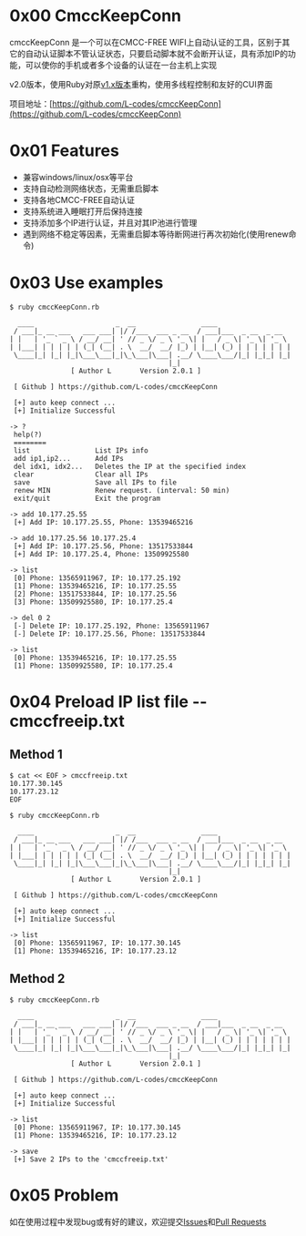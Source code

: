 # 0x00 CmccKeepConn
cmccKeepConn 是一个可以在CMCC-FREE WIFI上自动认证的工具，区别于其它的自动认证脚本不管认证状态，只要启动脚本就不会断开认证，具有添加IP的功能，可以使你的手机或者多个设备的认证在一台主机上实现

v2.0版本，使用Ruby对原[v1.x版本](https://github.com/L-codes/CmccKeepConn/releases/tag/v1.x)重构，使用多线程控制和友好的CUI界面

项目地址：[https://github.com/L-codes/cmccKeepConn](https://github.com/L-codes/cmccKeepConn)

# 0x01 Features
- 兼容windows/linux/osx等平台
- 支持自动检测网络状态，无需重启脚本
- 支持各地CMCC-FREE自动认证
- 支持系统进入睡眠打开后保持连接
- 支持添加多个IP进行认证，并且对其IP池进行管理
- 遇到网络不稳定等因素，无需重启脚本等待断网进行再次初始化(使用renew命令)

# 0x03 Use examples
```
$ ruby cmccKeepConn.rb

  ____                    _  __                ____
 / ___|_ __ ___   ___ ___| |/ /___  ___ _ __  / ___|___  _ __  _ __
| |   | '_ ` _ \ / __/ __| ' // _ \/ _ \ '_ \| |   / _ \| '_ \| '_ \
| |___| | | | | | (_| (__| . \  __/  __/ |_) | |__| (_) | | | | | | |
 \____|_| |_| |_|\___\___|_|\_\___|\___| .__/ \____\___/|_| |_|_| |_|
                                       |_|
               [ Author L       Version 2.0.1 ]

 [ Github ] https://github.com/L-codes/cmccKeepConn

 [+] auto keep connect ...
 [+] Initialize Successful

-> ?
 help(?)
 ========
 list                List IPs info
 add ip1,ip2...      Add IPs
 del idx1, idx2...   Deletes the IP at the specified index
 clear               Clear all IPs
 save                Save all IPs to file
 renew MIN           Renew request. (interval: 50 min)
 exit/quit           Exit the program

-> add 10.177.25.55
 [+] Add IP: 10.177.25.55, Phone: 13539465216

-> add 10.177.25.56 10.177.25.4
 [+] Add IP: 10.177.25.56, Phone: 13517533844
 [+] Add IP: 10.177.25.4, Phone: 13509925580

-> list
 [0] Phone: 13565911967, IP: 10.177.25.192
 [1] Phone: 13539465216, IP: 10.177.25.55
 [2] Phone: 13517533844, IP: 10.177.25.56
 [3] Phone: 13509925580, IP: 10.177.25.4

-> del 0 2
 [-] Delete IP: 10.177.25.192, Phone: 13565911967
 [-] Delete IP: 10.177.25.56, Phone: 13517533844

-> list
 [0] Phone: 13539465216, IP: 10.177.25.55
 [1] Phone: 13509925580, IP: 10.177.25.4
```

# 0x04 Preload IP list file -- cmccfreeip.txt

## Method 1
```
$ cat << EOF > cmccfreeip.txt
10.177.30.145
10.177.23.12
EOF

$ ruby cmccKeepConn.rb

  ____                    _  __                ____
 / ___|_ __ ___   ___ ___| |/ /___  ___ _ __  / ___|___  _ __  _ __
| |   | '_ ` _ \ / __/ __| ' // _ \/ _ \ '_ \| |   / _ \| '_ \| '_ \
| |___| | | | | | (_| (__| . \  __/  __/ |_) | |__| (_) | | | | | | |
 \____|_| |_| |_|\___\___|_|\_\___|\___| .__/ \____\___/|_| |_|_| |_|
                                       |_|
               [ Author L       Version 2.0.1 ]

 [ Github ] https://github.com/L-codes/cmccKeepConn

 [+] auto keep connect ...
 [+] Initialize Successful

-> list
 [0] Phone: 13565911967, IP: 10.177.30.145
 [1] Phone: 13539465216, IP: 10.177.23.12
```

## Method 2
```
$ ruby cmccKeepConn.rb

  ____                    _  __                ____
 / ___|_ __ ___   ___ ___| |/ /___  ___ _ __  / ___|___  _ __  _ __
| |   | '_ ` _ \ / __/ __| ' // _ \/ _ \ '_ \| |   / _ \| '_ \| '_ \
| |___| | | | | | (_| (__| . \  __/  __/ |_) | |__| (_) | | | | | | |
 \____|_| |_| |_|\___\___|_|\_\___|\___| .__/ \____\___/|_| |_|_| |_|
                                       |_|
               [ Author L       Version 2.0.1 ]

 [ Github ] https://github.com/L-codes/cmccKeepConn

 [+] auto keep connect ...
 [+] Initialize Successful

-> list
 [0] Phone: 13565911967, IP: 10.177.30.145
 [1] Phone: 13539465216, IP: 10.177.23.12

-> save
 [+] Save 2 IPs to the 'cmccfreeip.txt'
```

# 0x05 Problem
如在使用过程中发现bug或有好的建议，欢迎提交[Issues](https://github.com/L-codes/cmccKeepConn/issues)和[Pull Requests](https://github.com/L-codes/cmccKeepConn/pulls)
